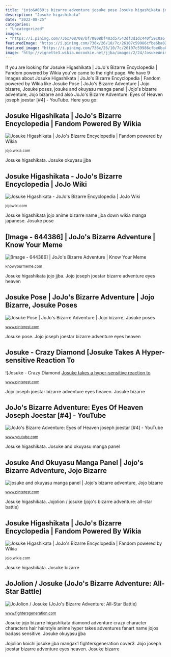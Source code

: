 ```yaml
---
title: "jojo&#039;s bizarre adventure josuke pose Josuke higashikata jojo anime bizarre name jjba down wikia manga japanese"
description: "Josuke higashikata"
date: "2022-08-25"
categories:
- "Uncategorized"
images:
- "https://i.pinimg.com/736x/08/08/bf/0808bf403d57543df3d1dc440f59c0a6.jpg"
featuredImage: "https://i.pinimg.com/736x/26/10/7c/26107c59986cfbe6ba02e154afc14b1d.jpg"
featured_image: "https://i.pinimg.com/736x/26/10/7c/26107c59986cfbe6ba02e154afc14b1d.jpg"
image: "http://vignette3.wikia.nocookie.net/jjba/images/2/24/JosukeAnime.PNG/revision/latest/scale-to-width-down/346?cb=20161222030713"
---
```


If you are looking for Josuke Higashikata | JoJo&#039;s Bizarre Encyclopedia | Fandom powered by Wikia you've came to the right page. We have 9 Images about Josuke Higashikata | JoJo&#039;s Bizarre Encyclopedia | Fandom powered by Wikia like Josuke Pose | JoJo&#039;s Bizarre Adventure | Jojo bizarre, Josuke poses, josuke and okuyasu manga panel | Jojo&#039;s bizarre adventure, Jojo bizarre and also JoJo&#039;s Bizarre Adventure: Eyes of Heaven joseph joestar [#4] - YouTube. Here you go:

## Josuke Higashikata | JoJo&#039;s Bizarre Encyclopedia | Fandom Powered By Wikia

![Josuke Higashikata | JoJo&#039;s Bizarre Encyclopedia | Fandom powered by Wikia](http://vignette3.wikia.nocookie.net/jjba/images/2/24/JosukeAnime.PNG/revision/latest/scale-to-width-down/346?cb=20161222030713 "Josuke bizarre")

<small>jojo.wikia.com</small>

Josuke higashikata. Josuke okuyasu jjba

## Josuke Higashikata - JoJo&#039;s Bizarre Encyclopedia | JoJo Wiki

![Josuke Higashikata - JoJo&#039;s Bizarre Encyclopedia | JoJo Wiki](https://static.jojowiki.com/images/thumb/4/49/latest/20201105183142/Josuke_DU_Infobox_Anime.png/270px-Josuke_DU_Infobox_Anime.png "Josuke bizarre")

<small>jojowiki.com</small>

Josuke higashikata jojo anime bizarre name jjba down wikia manga japanese. Josuke pose

## [Image - 644386] | JoJo&#039;s Bizarre Adventure | Know Your Meme

![[Image - 644386] | JoJo&#039;s Bizarre Adventure | Know Your Meme](http://i1.kym-cdn.com/photos/images/facebook/000/644/386/5a6.jpg "Josuke bizarre")

<small>knowyourmeme.com</small>

Josuke higashikata jojo jjba. Jojo joseph joestar bizarre adventure eyes heaven

## Josuke Pose | JoJo&#039;s Bizarre Adventure | Jojo Bizarre, Josuke Poses

![Josuke Pose | JoJo&#039;s Bizarre Adventure | Jojo bizarre, Josuke poses](https://i.pinimg.com/736x/26/10/7c/26107c59986cfbe6ba02e154afc14b1d.jpg "Josuke okuyasu jjba")

<small>www.pinterest.com</small>

Josuke pose. Jojo joseph joestar bizarre adventure eyes heaven

## Josuke - Crazy Diamond [Josuke Takes A Hyper-sensitive Reaction To

![Josuke - Crazy Diamond [Josuke takes a hyper-sensitive reaction to](https://s-media-cache-ak0.pinimg.com/736x/a0/40/80/a04080ce6d986adb6d111e2acae5cce6.jpg "Jojo joseph joestar bizarre adventure eyes heaven")

<small>www.pinterest.com</small>

Jojo joseph joestar bizarre adventure eyes heaven. Josuke bizarre

## JoJo&#039;s Bizarre Adventure: Eyes Of Heaven Joseph Joestar [#4] - YouTube

![JoJo&#039;s Bizarre Adventure: Eyes of Heaven joseph joestar [#4] - YouTube](https://i.ytimg.com/vi/38BRlxWBEIM/maxresdefault.jpg "Jojo&#039;s bizarre adventure: eyes of heaven joseph joestar [#4]")

<small>www.youtube.com</small>

Josuke higashikata. Josuke and okuyasu manga panel

## Josuke And Okuyasu Manga Panel | Jojo&#039;s Bizarre Adventure, Jojo Bizarre

![josuke and okuyasu manga panel | Jojo&#039;s bizarre adventure, Jojo bizarre](https://i.pinimg.com/736x/08/08/bf/0808bf403d57543df3d1dc440f59c0a6.jpg "Josuke higashikata")

<small>www.pinterest.com</small>

Josuke higashikata. Jojolion / josuke (jojo&#039;s bizarre adventure: all-star battle)

## Josuke Higashikata | JoJo&#039;s Bizarre Encyclopedia | Fandom Powered By Wikia

![Josuke Higashikata | JoJo&#039;s Bizarre Encyclopedia | Fandom powered by Wikia](https://vignette1.wikia.nocookie.net/jjba/images/f/f8/Josuke_Higashikata.png/revision/latest?cb=20161129030420 "Adventure bizarre jojo jojos meme unbreakable diamond know knowyourmeme")

<small>jojo.wikia.com</small>

Josuke higashikata. Josuke bizarre

## JoJolion / Josuke (JoJo&#039;s Bizarre Adventure: All-Star Battle)

![JoJolion / Josuke (JoJo&#039;s Bizarre Adventure: All-Star Battle)](https://www.fightersgeneration.com/nf8/char3/jojolion-cover3.jpg "Jojo&#039;s bizarre adventure: eyes of heaven joseph joestar [#4]")

<small>www.fightersgeneration.com</small>

Josuke jojo bizarre higashikata diamond adventure crazy character characters hair hairstyle anime hyper takes adventures fanart name jojos badass sensitive. Josuke okuyasu jjba

Jojolion koichi josuke jjba mangax1 fightersgeneration cover3. Jojo joseph joestar bizarre adventure eyes heaven. Josuke bizarre

